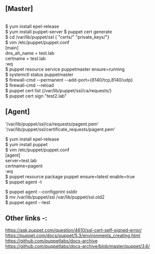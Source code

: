 ## [Master]
<br>$ yum install epel-release
<br>$ yum install puppet-server
$ puppet cert generate <hostname><br>
$ cd /var/lib/puppet/ssl { "certs/" "private_keys/"}<br>
$ vim /etc/puppet/puppet.conf<br>
[main]<br>
	dns_alt_name = test.lab<br>
	certname = test.lab<br>
:wq<br>
$ puppet resource service puppetmaster ensure=running<br>
$ systemctl status puppetmaster<br>
$ firewall-cmd --permanent --add-port={8140/tcp,8140/udp}<br>
$ firewall-cmd --reload<br>
$ puppet cert list	{/var/lib/puppet/ssl/ca/requests/}<br>
$ puppet cert sign "test2.lab"<br>
## [Agent] 
'/var/lib/puppet/ssl/ca/requests/pagent.pem'<br>
'/var/lib/puppet/ssl/certificate_requests/pagent.pem'<br>

$ yum install epel-release<br>
$ yum install puppet<br>
$ vim /etc/puppet/puppet.conf<br>
[agent]<br>
	server=test.lab<br>
	certname=pagent<br>
:wq<br>
$ puppet resource package puppet ensure=latest enable=true<br>
$ puppet agent -t<br>

$ puppet agent --configprint ssldir <br>
$ mv /var/lib/puppet/ssl /var/lib/puppet/ssl.old2<br>
$ puppet agent --test<br>

## Other links -:
 https://ask.puppet.com/question/4610/ssl-cert-self-signed-error/<br>
 https://puppet.com/docs/puppet/5.3/environments_creating.html<br>
 https://github.com/puppetlabs/docs-archive<br>
 https://github.com/puppetlabs/docs-archive/blob/master/puppet/3.6/ <br>


